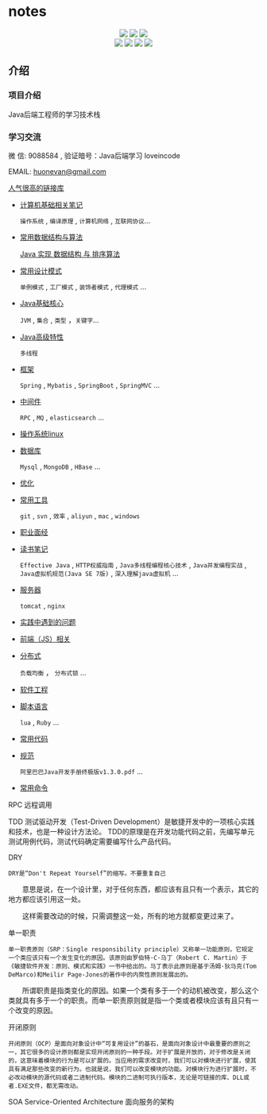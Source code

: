 # notes

<p align='center'>
<img src="https://img.shields.io/badge/build-passing-brightgreen.svg">
<a href="https://github.com/loveincode/notes"><img src="https://img.shields.io/github/stars/loveincode/notes.svg?style=social&label=Stars"></a>
<a href="https://github.com/loveincode/notes"><img src="https://img.shields.io/github/forks/loveincode/notes.svg?style=social&label=Forks"></a>
<br/>
<img src="https://img.shields.io/badge/platform-Java-ff69b4.svg">
<img src="https://img.shields.io/badge/language-Python-orange.svg">
<a href=""><img src="https://img.shields.io/badge/license-Apache--2.0-000000.svg"></a>
<a href="https://loveincode.cnblogs.com/"><img src="https://img.shields.io/badge/Blog-loveincode-80d4f9.svg?style=flat"></a>
</p>

## 介绍
### 项目介绍
   Java后端工程师的学习技术栈

### 学习交流
微 信: 9088584 , 验证暗号：Java后端学习 loveincode

EMAIL: huonevan@gmail.com




   [人气很高的链接库](https://github.com/loveincode/notes/blob/master/%E6%94%B6%E8%97%8F/%E5%A5%BD%E9%93%BE%E6%8E%A5.md)

* [计算机基础相关笔记](https://github.com/loveincode/notes/tree/master/000%20-%201%20Computer%20Basics%20%E8%AE%A1%E7%AE%97%E6%9C%BA%E5%9F%BA%E7%A1%80)

  `操作系统` , `编译原理` , `计算机网络` , `互联网协议`...

* [常用数据结构与算法](https://github.com/loveincode/notes/tree/master/000%20-%202%20Data%20%26%20Algorithm%20%E6%95%B0%E6%8D%AE%E7%BB%93%E6%9E%84%26%E7%AE%97%E6%B3%95)

  [Java 实现 数据结构 与 排序算法](https://github.com/loveincode/Data-structures-and-algorithms)

* [常用设计模式](https://github.com/loveincode/notes/tree/master/000%20-%203%20Design%20Patterns%20%E8%AE%BE%E8%AE%A1%E6%A8%A1%E5%BC%8F)

  `单例模式` , `工厂模式` , `装饰者模式` ,  `代理模式` ...

* [Java基础核心](https://github.com/loveincode/notes/tree/master/01%20-%20JavaSE%20Java%E6%A0%B8%E5%BF%83)

  `JVM` , `集合` , `类型` ，`关键字`...

* [Java高级特性](https://github.com/loveincode/notes/tree/master/02%20-%20Java-High-Ranking%20Java%E9%AB%98%E7%BA%A7)

  `多线程`

* [框架](https://github.com/loveincode/notes/tree/master/03%20-%20Framework%20%E6%A1%86%E6%9E%B6)

  `Spring` , `Mybatis` , `SpringBoot` , `SpringMVC` ...

* [中间件](https://github.com/loveincode/notes/tree/master/04%20-%20Middleware%20%E4%B8%AD%E9%97%B4%E4%BB%B6)

  `RPC` , `MQ` , `elasticsearch`  ...

* [操作系统linux](https://github.com/loveincode/notes/tree/master/05%20-%20OS%20(linux)%20%E6%93%8D%E4%BD%9C%E7%B3%BB%E7%BB%9F)

* [数据库](https://github.com/loveincode/notes/tree/master/06%20-%20DB%20%E6%95%B0%E6%8D%AE%E5%BA%93)

  `Mysql` , `MongoDB` , `HBase`  ...

* [优化](https://github.com/loveincode/notes/tree/master/07%20-%20%E4%BC%98%E5%8C%96)

* [常用工具](https://github.com/loveincode/notes/tree/master/08%20-%20Utils%20%E5%B7%A5%E5%85%B7)

  `git` , `svn` , `效率` , `aliyun` , `mac` , `windows`

* [职业面经](https://github.com/loveincode/notes/tree/master/09%20-%20J%20%E9%9D%A2%E7%BB%8F)

* [读书笔记](https://github.com/loveincode/notes/tree/master/10%20-%20Reading%20Notes%20%E8%AF%BB%E4%B9%A6%E7%AC%94%E8%AE%B0)

  `Effective Java` , `HTTP权威指南` ,  `Java多线程编程核心技术` , `Java并发编程实战` ,  `Java虚拟机规范(Java SE 7版)` , `深入理解java虚拟机` ...

* [服务器](https://github.com/loveincode/notes/tree/master/11%20-%20Server%20%E6%9C%8D%E5%8A%A1%E5%99%A8)

  `tomcat` , `nginx`

* [实践中遇到的问题](https://github.com/loveincode/notes/tree/master/12%20-%20Practice%20(problems%20encountered%20during%20development)%20%E5%AE%9E%E8%B7%B5%E9%97%AE%E9%A2%98)

* [前端（JS）相关](https://github.com/loveincode/notes/tree/master/14%20-%20Front-end%20%E5%89%8D%E7%AB%AF)

* [分布式](https://github.com/loveincode/notes/tree/master/15%20-%20Distributed%20%E5%88%86%E5%B8%83%E5%BC%8F)

  `负载均衡` ， `分布式锁` ...

* [软件工程](https://github.com/loveincode/notes/tree/master/16%20-%20Software%20Engineering%20%E8%BD%AF%E4%BB%B6%E5%B7%A5%E7%A8%8B)

* [脚本语言](https://github.com/loveincode/notes/tree/master/17%20-%20Scripting%20language%20%E8%84%9A%E6%9C%AC%E8%AF%AD%E8%A8%80)

  `lua` , `Ruby` ...

* [常用代码](https://github.com/loveincode/notes/tree/master/18%20-%20Common%20code%20%E5%B8%B8%E7%94%A8%E4%BB%A3%E7%A0%81)

* [规范](https://github.com/loveincode/notes/tree/master/19%20-%20Standard%20%E6%A0%87%E5%87%86)

  `阿里巴巴Java开发手册终极版v1.3.0.pdf` ...

* [常用命令](https://github.com/loveincode/notes/tree/master/20%20-%20Commands(Commonly%20used)%20%26%20Vocabulary%20%E5%91%BD%E4%BB%A4)

RPC 远程调用

TDD	测试驱动开发（Test-Driven Development）是敏捷开发中的一项核心实践和技术，也是一种设计方法论。
	TDD的原理是在开发功能代码之前，先编写单元测试用例代码，测试代码确定需要编写什么产品代码。

DRY

	DRY是“Don't Repeat Yourself”的缩写。不要重复自己

　　意思是说，在一个设计里，对于任何东西，都应该有且只有一个表示，其它的地方都应该引用这一处。

　　这样需要改动的时候，只需调整这一处，所有的地方就都变更过来了。


单一职责

	单一职责原则（SRP：Single responsibility principle）又称单一功能原则，它规定一个类应该只有一个发生变化的原因。该原则由罗伯特·C·马丁（Robert C. Martin）于《敏捷软件开发：原则、模式和实践》一书中给出的。马丁表示此原则是基于汤姆·狄马克(Tom DeMarco)和Meilir Page-Jones的著作中的内聚性原则发展出的。

　　所谓职责是指类变化的原因。如果一个类有多于一个的动机被改变，那么这个类就具有多于一个的职责。而单一职责原则就是指一个类或者模块应该有且只有一个改变的原因。

开闭原则

	开闭原则（OCP）是面向对象设计中“可复用设计”的基石，是面向对象设计中最重要的原则之一，其它很多的设计原则都是实现开闭原则的一种手段。对于扩展是开放的，对于修改是关闭的，这意味着模块的行为是可以扩展的。当应用的需求改变时，我们可以对模块进行扩展，使其具有满足那些改变的新行为。也就是说，我们可以改变模块的功能。对模块行为进行扩展时，不必改动模块的源代码或者二进制代码。模块的二进制可执行版本，无论是可链接的库、DLL或者.EXE文件，都无需改动。

SOA	Service-Oriented Architecture 面向服务的架构
